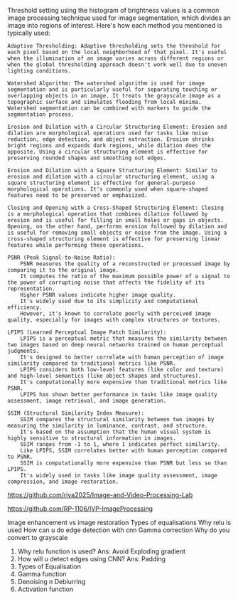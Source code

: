 Threshold setting using the histogram of brightness values is a common image processing technique used for image segmentation, which divides an image into regions of interest. Here's how each method you mentioned is typically used:

    Adaptive Thresholding: Adaptive thresholding sets the threshold for each pixel based on the local neighborhood of that pixel. It's useful when the illumination of an image varies across different regions or when the global thresholding approach doesn't work well due to uneven lighting conditions.

    Watershed Algorithm: The watershed algorithm is used for image segmentation and is particularly useful for separating touching or overlapping objects in an image. It treats the grayscale image as a topographic surface and simulates flooding from local minima. Watershed segmentation can be combined with markers to guide the segmentation process.

    Erosion and Dilation with a Circular Structuring Element: Erosion and dilation are morphological operations used for tasks like noise reduction, edge detection, and object extraction. Erosion shrinks bright regions and expands dark regions, while dilation does the opposite. Using a circular structuring element is effective for preserving rounded shapes and smoothing out edges.

    Erosion and Dilation with a Square Structuring Element: Similar to erosion and dilation with a circular structuring element, using a square structuring element is effective for general-purpose morphological operations. It's commonly used when square-shaped features need to be preserved or emphasized.

    Closing and Opening with a Cross-Shaped Structuring Element: Closing is a morphological operation that combines dilation followed by erosion and is useful for filling in small holes or gaps in objects. Opening, on the other hand, performs erosion followed by dilation and is useful for removing small objects or noise from the image. Using a cross-shaped structuring element is effective for preserving linear features while performing these operations.

    PSNR (Peak Signal-to-Noise Ratio):
        PSNR measures the quality of a reconstructed or processed image by comparing it to the original image.
        It computes the ratio of the maximum possible power of a signal to the power of corrupting noise that affects the fidelity of its representation.
        Higher PSNR values indicate higher image quality.
        It's widely used due to its simplicity and computational efficiency.
        However, it's known to correlate poorly with perceived image quality, especially for images with complex structures or textures.

    LPIPS (Learned Perceptual Image Patch Similarity):
        LPIPS is a perceptual metric that measures the similarity between two images based on deep neural networks trained on human perceptual judgments.
        It's designed to better correlate with human perception of image similarity compared to traditional metrics like PSNR.
        LPIPS considers both low-level features (like color and texture) and high-level semantics (like object shapes and structures).
        It's computationally more expensive than traditional metrics like PSNR.
        LPIPS has shown better performance in tasks like image quality assessment, image retrieval, and image generation.

    SSIM (Structural Similarity Index Measure):
        SSIM compares the structural similarity between two images by measuring the similarity in luminance, contrast, and structure.
        It's based on the assumption that the human visual system is highly sensitive to structural information in images.
        SSIM ranges from -1 to 1, where 1 indicates perfect similarity.
        Like LPIPS, SSIM correlates better with human perception compared to PSNR.
        SSIM is computationally more expensive than PSNR but less so than LPIPS.
        It's widely used in tasks like image quality assessment, image compression, and image restoration.

https://github.com/riya2025/Image-and-Video-Processing-Lab

https://github.com/RP-1106/IVP-ImageProcessing

Image enhancement vs image restoration 
Types of equalisations
Why relu is used
How can u do edge detection with cnn
Gamma correction
Why do you convert to grayscale

1. Why relu function is used? Ans: Avoid Exploding gradient 
2. How will u detect edges using CNN? Ans: Padding 
3. Types of Equalisation
4. Gamma function 
5. Denoising n Deblurring 
6. Activation function
